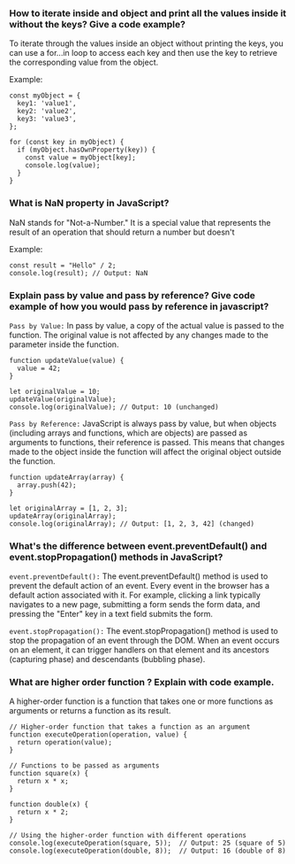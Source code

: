 ### How to iterate inside and object and print all the values inside it without the keys? Give a code example?

To iterate through the values inside an object without printing the keys, you can use a for...in loop to access each key and then use the key to retrieve the corresponding value from the object.

Example:

```
const myObject = {
  key1: 'value1',
  key2: 'value2',
  key3: 'value3',
};

for (const key in myObject) {
  if (myObject.hasOwnProperty(key)) {
    const value = myObject[key];
    console.log(value);
  }
}
```

### What is NaN property in JavaScript?

NaN stands for "Not-a-Number." It is a special value that represents the result of an operation that should return a number but doesn't

Example:

```
const result = "Hello" / 2;
console.log(result); // Output: NaN
```

### Explain pass by value and pass by reference? Give code example of how you would pass by reference in javascript?

`Pass by Value:` In pass by value, a copy of the actual value is passed to the function. The original value is not affected by any changes made to the parameter inside the function.

```
function updateValue(value) {
  value = 42;
}

let originalValue = 10;
updateValue(originalValue);
console.log(originalValue); // Output: 10 (unchanged)
```

`Pass by Reference:` JavaScript is always pass by value, but when objects (including arrays and functions, which are objects) are passed as arguments to functions, their reference is passed. This means that changes made to the object inside the function will affect the original object outside the function.

```
function updateArray(array) {
  array.push(42);
}

let originalArray = [1, 2, 3];
updateArray(originalArray);
console.log(originalArray); // Output: [1, 2, 3, 42] (changed)
```

### What's the difference between event.preventDefault() and event.stopPropagation() methods in JavaScript?

`event.preventDefault():` The event.preventDefault() method is used to prevent the default action of an event. Every event in the browser has a default action associated with it. For example, clicking a link typically navigates to a new page, submitting a form sends the form data, and pressing the "Enter" key in a text field submits the form.

`event.stopPropagation():` The event.stopPropagation() method is used to stop the propagation of an event through the DOM. When an event occurs on an element, it can trigger handlers on that element and its ancestors (capturing phase) and descendants (bubbling phase).

### What are higher order function ? Explain with code example.

A higher-order function is a function that takes one or more functions as arguments or returns a function as its result.

```
// Higher-order function that takes a function as an argument
function executeOperation(operation, value) {
  return operation(value);
}

// Functions to be passed as arguments
function square(x) {
  return x * x;
}

function double(x) {
  return x * 2;
}

// Using the higher-order function with different operations
console.log(executeOperation(square, 5));  // Output: 25 (square of 5)
console.log(executeOperation(double, 8));  // Output: 16 (double of 8)
```
